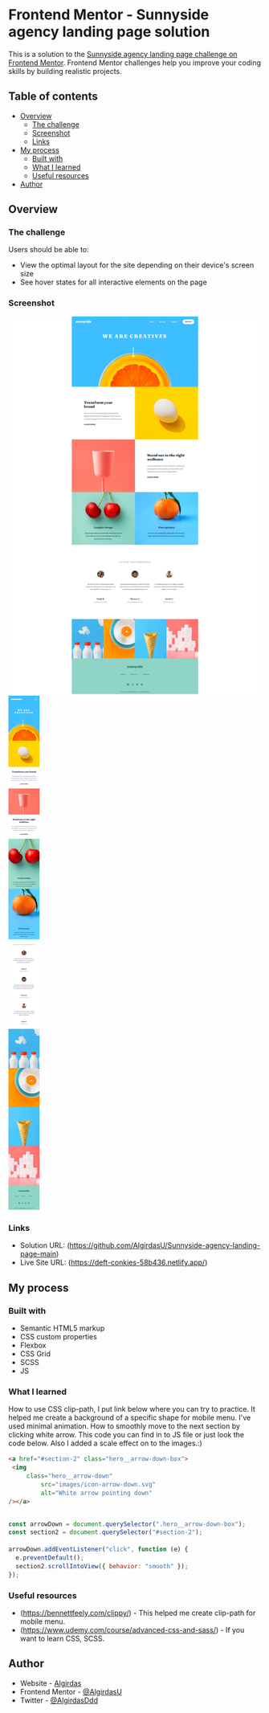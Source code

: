# Frontend Mentor - Sunnyside agency landing page solution

This is a solution to the [Sunnyside agency landing page challenge on Frontend Mentor](https://www.frontendmentor.io/challenges/sunnyside-agency-landing-page-7yVs3B6ef). Frontend Mentor challenges help you improve your coding skills by building realistic projects.

## Table of contents

- [Overview](#overview)
  - [The challenge](#the-challenge)
  - [Screenshot](#screenshot)
  - [Links](#links)
- [My process](#my-process)
  - [Built with](#built-with)
  - [What I learned](#what-i-learned)
  - [Useful resources](#useful-resources)
- [Author](#author)


## Overview

### The challenge

Users should be able to:

- View the optimal layout for the site depending on their device's screen size
- See hover states for all interactive elements on the page

### Screenshot

![](images/desktop.jpg)
![](images/mobile.jpg)

### Links

- Solution URL: (https://github.com/AlgirdasU/Sunnyside-agency-landing-page-main)
- Live Site URL: (https://deft-conkies-58b436.netlify.app/)

## My process

### Built with

- Semantic HTML5 markup
- CSS custom properties
- Flexbox
- CSS Grid
- SCSS
- JS


### What I learned

How to use CSS clip-path, I put link below where you can try to practice. It helped me create a background of a specific shape for mobile menu. I've used minimal animation.
How to smoothly move to the next section by clicking white arrow. This code you can find in to JS file or just look the code below. Also I added a scale effect on to the images.:) 

```html
<a href="#section-2" class="hero__arrow-down-box">
 <img
	 class="hero__arrow-down"
         src="images/icon-arrow-down.svg"
         alt="White arrow pointing down"
/></a>
```

```css
```

```js
const arrowDown = document.querySelector(".hero__arrow-down-box");
const section2 = document.querySelector("#section-2");

arrowDown.addEventListener("click", function (e) {
  e.preventDefault();
  section2.scrollIntoView({ behavior: "smooth" });
});
```

### Useful resources

- (https://bennettfeely.com/clippy/) - This helped me create clip-path for mobile menu.
- (https://www.udemy.com/course/advanced-css-and-sass/) - If you want to learn CSS, SCSS. 

## Author

- Website - [Algirdas](https://github.com/AlgirdasU/Sunnyside-agency-landing-page-main)
- Frontend Mentor - [@AlgirdasU](https://www.frontendmentor.io/profile/AlgirdasU)
- Twitter - [@AlgirdasDdd](https://twitter.com/algirdasddd)

